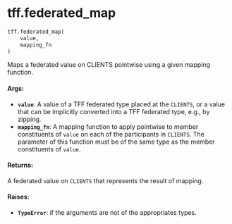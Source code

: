<div itemscope itemtype="http://developers.google.com/ReferenceObject">
<meta itemprop="name" content="tff.federated_map" />
<meta itemprop="path" content="Stable" />
</div>

# tff.federated_map

``` python
tff.federated_map(
    value,
    mapping_fn
)
```

Maps a federated value on CLIENTS pointwise using a given mapping function.

#### Args:

* <b>`value`</b>: A value of a TFF federated type placed at the `CLIENTS`, or a value
    that can be implicitly converted into a TFF federated type,
    e.g., by zipping.
* <b>`mapping_fn`</b>: A mapping function to apply pointwise to member constituents of
    `value` on each of the participants in `CLIENTS`. The parameter of this
    function must be of the same type as the member constituents of `value`.


#### Returns:

A federated value on `CLIENTS` that represents the result of mapping.


#### Raises:

* <b>`TypeError`</b>: if the arguments are not of the appropriates types.